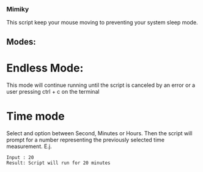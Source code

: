 ### Mimiky 
This script keep your mouse moving to preventing your system sleep mode.

## Modes:
# Endless Mode:
This mode will continue running until the script is canceled by an error or a user pressing ctrl + c on the terminal

# Time mode
Select and option between Second, Minutes or Hours. Then the script will prompt for a number representing the previously selected time measurement. 
E.j.
```Selection = Minutes
Input : 20 
Result: Script will run for 20 minutes
```
